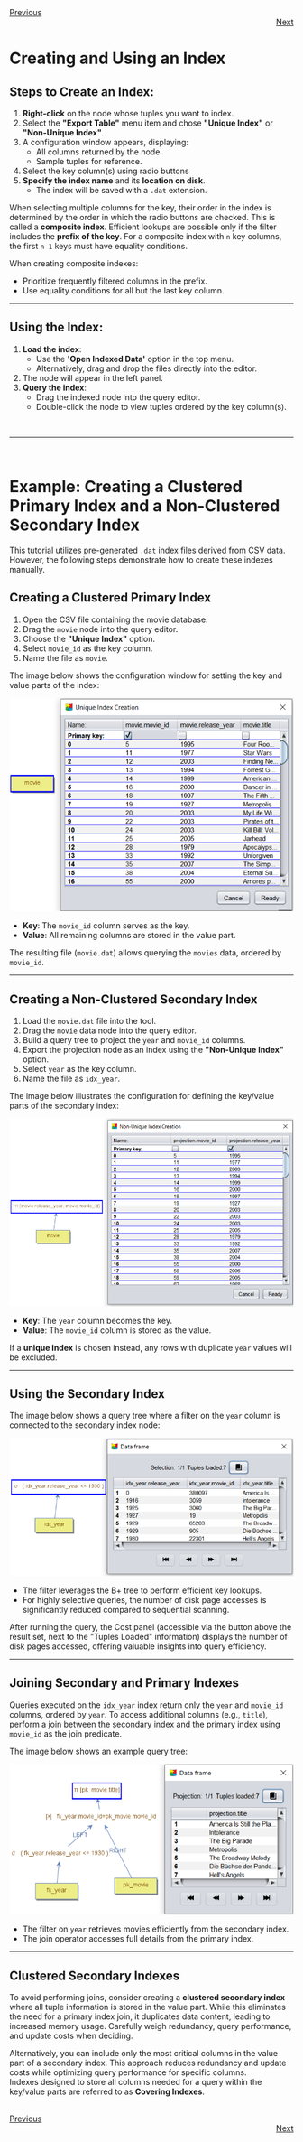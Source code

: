<div align="left">
    <a href="./10 - understanding-indexes.md">Previous</a>
</div>
<div align="right">
  <a href="./12 - equi-joins.md">Next</a>
</div>

# Creating and Using an Index

## Steps to Create an Index:

1. **Right-click** on the node whose tuples you want to index.
2. Select the **"Export Table"** menu item and chose **"Unique Index"** or **"Non-Unique Index"**.
3. A configuration window appears, displaying:
   - All columns returned by the node.
   - Sample tuples for reference.
4. Select the key column(s) using radio buttons
5. **Specify the index name** and its **location on disk**.
   - The index will be saved with a `.dat` extension.

When selecting multiple columns for the key, their order in the index is determined by the order in which the radio buttons are checked. This is called a **composite index**. Efficient lookups are possible only if the filter includes the **prefix of the key**. For a composite index with `n` key columns, the first `n-1` keys must have equality conditions.

When creating composite indexes:
  - Prioritize frequently filtered columns in the prefix.
  - Use equality conditions for all but the last key column.

---

## Using the Index:
1. **Load the index**:
   - Use the **'Open Indexed Data'** option in the top menu. 
   - Alternatively, drag and drop the files directly into the editor.
2. The node will appear in the left panel.
3. **Query the index**:
   - Drag the indexed node into the query editor.
   - Double-click the node to view tuples ordered by the key column(s).

<br>

---

<br>

# Example: Creating a Clustered Primary Index and a Non-Clustered Secondary Index

This tutorial utilizes pre-generated `.dat` index files derived from CSV data. However, the following steps demonstrate how to create these indexes manually.


## Creating a Clustered Primary Index

1. Open the CSV file containing the movie database.
2. Drag the `movie` node into the query editor.
3. Choose the **"Unique Index"** option.
4. Select `movie_id` as the key column.
5. Name the file as `movie`.

The image below shows the configuration window for setting the key and value parts of the index:

![Primary Index Creation](assets/images/pk-index-creation.png)

- **Key**: The `movie_id` column serves as the key.
- **Value**: All remaining columns are stored in the value part.  

The resulting file (`movie.dat`) allows querying the `movies` data, ordered by `movie_id`.

---

## Creating a Non-Clustered Secondary Index

1. Load the `movie.dat` file into the tool.
2. Drag the `movie` data node into the query editor.
3. Build a query tree to project the `year` and `movie_id` columns.
4. Export the projection node as an index using the **"Non-Unique Index"** option.
5. Select `year` as the key column.
6. Name the file as `idx_year`.

The image below illustrates the configuration for defining the key/value parts of the secondary index:

![Secondary Index Creation](assets/images/fk-index-creation.png)

- **Key**: The `year` column becomes the key.
- **Value**: The `movie_id` column is stored as the value.  

If a **unique index** is chosen instead, any rows with duplicate `year` values will be excluded.

---

## Using the Secondary Index

The image below shows a query tree where a filter on the `year` column is connected to the secondary index node:

![Querying Secondary Index](assets/images/querying-year-index.png)

- The filter leverages the B+ tree to perform efficient key lookups.
- For highly selective queries, the number of disk page accesses is significantly reduced compared to sequential scanning.

After running the query, the Cost panel (accessible via the button above the result set, next to the "Tuples Loaded" information) displays the number of disk pages accessed, offering valuable insights into query efficiency.


---

## Joining Secondary and Primary Indexes

Queries executed on the `idx_year` index return only the `year` and `movie_id` columns, ordered by `year`. To access additional columns (e.g., `title`), perform a join between the secondary index and the primary index using `movie_id` as the join predicate.  

The image below shows an example query tree:

![Join Example](assets/images/fk-index-join.png)

- The filter on `year` retrieves movies efficiently from the secondary index.
- The join operator accesses full details from the primary index.

---

## Clustered Secondary Indexes

To avoid performing joins, consider creating a **clustered secondary index** where all tuple information is stored in the value part. While this eliminates the need for a primary index join, it duplicates data content, leading to increased memory usage. Carefully weigh redundancy, query performance, and update costs when deciding.

Alternatively, you can include only the most critical columns in the value part of a secondary index. This approach reduces redundancy and update costs while optimizing query performance for specific columns.  
Indexes designed to store all columns needed for a query within the key/value parts are referred to as **Covering Indexes**.

<br>

<div align="left">
    <a href="./10 - understanding-indexes.md">Previous</a>
</div>
<div align="right">
  <a href="./12 - equi-joins.md">Next</a>
</div>
